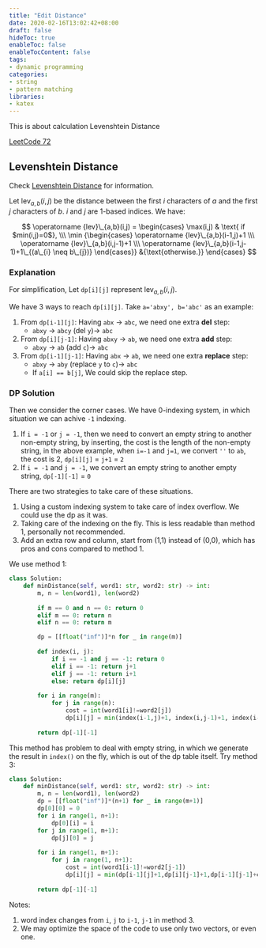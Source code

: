 ```yaml
---
title: "Edit Distance"
date: 2020-02-16T13:02:42+08:00
draft: false
hideToc: true
enableToc: false
enableTocContent: false
tags:
- dynamic programming
categories:
- string
- pattern matching
libraries:
- katex
---
```

This is about calculation Levenshtein Distance

<!--more-->

[LeetCode 72](https://leetcode.com/problems/edit-distance/)

## Levenshtein Distance

Check [Levenshtein Distance](https://www.wikiwand.com/en/Levenshtein_distance) for information.

Let $\operatorname{lev}_{a,b}(i,j)$ be the distance between the first $i$ characters of $a$ and the first $j$ characters of $b$. $i$ and $j$ are 1-based indices. We have:

$$ \operatorname {lev}\_{a,b}(i,j) = \begin{cases} \max(i,j) & \text{ if $min(i,j)=0$}, \\\ \min {\begin{cases} \operatorname {lev}\_{a,b}(i-1,j)+1 \\\ \operatorname {lev}\_{a,b}(i,j-1)+1 \\\ \operatorname {lev}\_{a,b}(i-1,j-1)+1\_{(a\_{i} \neq b\_{j})} \end{cases}} &{\text{otherwise.}} \end{cases} $$

### Explanation

For simplification, Let `dp[i][j]` represent $\operatorname{lev}_{a,b}(i,j)$.

We have 3 ways to reach `dp[i][j]`. Take `a='abxy', b='abc'` as an example:
1. From `dp[i-1][j]`: Having `abx` -> `abc`, we need one extra **del** step: 
    - `abxy` -> `abcy` (del `y`)-> `abc`
2. From `dp[i][j-1]`: Having `abxy` -> `ab`, we need one extra **add** step: 
    - `abxy` -> `ab` (add `c`)-> `abc`
3. From `dp[i-1][j-1]`: Having `abx` -> `ab`, we need one extra **replace** step: 
    - `abxy` -> `aby` (replace `y` to `c`)-> `abc`
    - If `a[i] == b[j]`, We could skip the replace step.

### DP Solution

Then we consider the corner cases. We have 0-indexing system, in which situation we can achive `-1` indexing.

1. If `i = -1` or `j = -1`, then we need to convert an empty string to another non-empty string, by inserting, the cost is the length of the non-empty string, in the above example, when `i=-1` and `j=1`, we convert `''` to `ab`, the cost is 2, `dp[i][j]` = `j+1` = `2`
2. If `i = -1` and `j = -1`, we convert an empty string to another empty string, `dp[-1][-1]` = `0`


There are two strategies to take care of these situations.
1. Using a custom indexing system to take care of index overflow. We could use the dp as it was.
2. Taking care of the indexing on the fly. This is less readable than method 1, personally not recommended.
3. Add an extra row and column, start from (1,1) instead of (0,0), which has pros and cons compared to method 1.

We use method 1:

```python
class Solution:
    def minDistance(self, word1: str, word2: str) -> int:
        m, n = len(word1), len(word2)
        
        if m == 0 and n == 0: return 0
        elif m == 0: return n
        elif n == 0: return m

        dp = [[float("inf")]*n for _ in range(m)]
        
        def index(i, j):
            if i == -1 and j == -1: return 0
            elif i == -1: return j+1
            elif j == -1: return i+1
            else: return dp[i][j]
        
        for i in range(m):
            for j in range(n):
                cost = int(word1[i]!=word2[j])
                dp[i][j] = min(index(i-1,j)+1, index(i,j-1)+1, index(i-1,j-1)+cost)
        
        return dp[-1][-1]
```

This method has problem to deal with empty string, in which we generate the result in `index()` on the fly, which is out of the dp table itself. Try method 3:

```python
class Solution:
    def minDistance(self, word1: str, word2: str) -> int:
        m, n = len(word1), len(word2)
        dp = [[float("inf")]*(n+1) for _ in range(m+1)]
        dp[0][0] = 0
        for i in range(1, n+1):
            dp[0][i] = i
        for j in range(1, m+1):
            dp[j][0] = j
        
        for i in range(1, m+1):
            for j in range(1, n+1):
                cost = int(word1[i-1]!=word2[j-1])
                dp[i][j] = min(dp[i-1][j]+1,dp[i][j-1]+1,dp[i-1][j-1]+cost)
        
        return dp[-1][-1]
```
Notes:
1. word index changes from `i`, `j` to `i-1`, `j-1` in method 3.
2. We may optimize the space of the code to use only two vectors, or even one.
